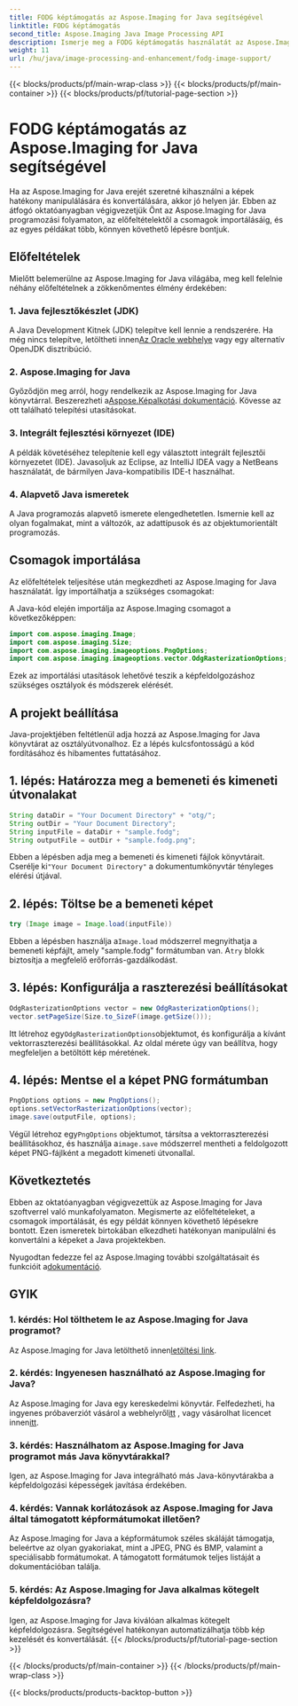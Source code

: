 ```yaml
---
title: FODG képtámogatás az Aspose.Imaging for Java segítségével
linktitle: FODG képtámogatás
second_title: Aspose.Imaging Java Image Processing API
description: Ismerje meg a FODG képtámogatás használatát az Aspose.Imaging for Java segítségével. Hatékony könyvtár képkezeléshez és konvertáláshoz.
weight: 11
url: /hu/java/image-processing-and-enhancement/fodg-image-support/
---
```


{{< blocks/products/pf/main-wrap-class >}}
{{< blocks/products/pf/main-container >}}
{{< blocks/products/pf/tutorial-page-section >}}

# FODG képtámogatás az Aspose.Imaging for Java segítségével

Ha az Aspose.Imaging for Java erejét szeretné kihasználni a képek hatékony manipulálására és konvertálására, akkor jó helyen jár. Ebben az átfogó oktatóanyagban végigvezetjük Önt az Aspose.Imaging for Java programozási folyamaton, az előfeltételektől a csomagok importálásáig, és az egyes példákat több, könnyen követhető lépésre bontjuk.

## Előfeltételek

Mielőtt belemerülne az Aspose.Imaging for Java világába, meg kell felelnie néhány előfeltételnek a zökkenőmentes élmény érdekében:

### 1. Java fejlesztőkészlet (JDK)

 A Java Development Kitnek (JDK) telepítve kell lennie a rendszerére. Ha még nincs telepítve, letöltheti innen[Az Oracle webhelye](https://www.oracle.com/java/technologies/javase-downloads) vagy egy alternatív OpenJDK disztribúció.

### 2. Aspose.Imaging for Java

 Győződjön meg arról, hogy rendelkezik az Aspose.Imaging for Java könyvtárral. Beszerezheti a[Aspose.Képalkotási dokumentáció](https://reference.aspose.com/imaging/java/). Kövesse az ott található telepítési utasításokat.

### 3. Integrált fejlesztési környezet (IDE)

A példák követéséhez telepítenie kell egy választott integrált fejlesztői környezetet (IDE). Javasoljuk az Eclipse, az IntelliJ IDEA vagy a NetBeans használatát, de bármilyen Java-kompatibilis IDE-t használhat.

### 4. Alapvető Java ismeretek

A Java programozás alapvető ismerete elengedhetetlen. Ismernie kell az olyan fogalmakat, mint a változók, az adattípusok és az objektumorientált programozás.

## Csomagok importálása

Az előfeltételek teljesítése után megkezdheti az Aspose.Imaging for Java használatát. Így importálhatja a szükséges csomagokat:

A Java-kód elején importálja az Aspose.Imaging csomagot a következőképpen:

```java
import com.aspose.imaging.Image;
import com.aspose.imaging.Size;
import com.aspose.imaging.imageoptions.PngOptions;
import com.aspose.imaging.imageoptions.vector.OdgRasterizationOptions;
```

Ezek az importálási utasítások lehetővé teszik a képfeldolgozáshoz szükséges osztályok és módszerek elérését.

## A projekt beállítása

Java-projektjében feltétlenül adja hozzá az Aspose.Imaging for Java könyvtárat az osztályútvonalhoz. Ez a lépés kulcsfontosságú a kód fordításához és hibamentes futtatásához.

## 1. lépés: Határozza meg a bemeneti és kimeneti útvonalakat

```java
String dataDir = "Your Document Directory" + "otg/";
String outDir = "Your Document Directory";
String inputFile = dataDir + "sample.fodg";
String outputFile = outDir + "sample.fodg.png";
```

 Ebben a lépésben adja meg a bemeneti és kimeneti fájlok könyvtárait. Cserélje ki`"Your Document Directory"` a dokumentumkönyvtár tényleges elérési útjával.

## 2. lépés: Töltse be a bemeneti képet

```java
try (Image image = Image.load(inputFile))
```

 Ebben a lépésben használja a`Image.load` módszerrel megnyithatja a bemeneti képfájlt, amely "sample.fodg" formátumban van. A`try` blokk biztosítja a megfelelő erőforrás-gazdálkodást.

## 3. lépés: Konfigurálja a raszterezési beállításokat

```java
OdgRasterizationOptions vector = new OdgRasterizationOptions();
vector.setPageSize(Size.to_SizeF(image.getSize()));
```

 Itt létrehoz egy`OdgRasterizationOptions`objektumot, és konfigurálja a kívánt vektorraszterezési beállításokkal. Az oldal mérete úgy van beállítva, hogy megfeleljen a betöltött kép méretének.

## 4. lépés: Mentse el a képet PNG formátumban

```java
PngOptions options = new PngOptions();
options.setVectorRasterizationOptions(vector);
image.save(outputFile, options);
```

 Végül létrehoz egy`PngOptions` objektumot, társítsa a vektorraszterezési beállításokhoz, és használja a`image.save` módszerrel mentheti a feldolgozott képet PNG-fájlként a megadott kimeneti útvonallal.

## Következtetés

Ebben az oktatóanyagban végigvezettük az Aspose.Imaging for Java szoftverrel való munkafolyamaton. Megismerte az előfeltételeket, a csomagok importálását, és egy példát könnyen követhető lépésekre bontott. Ezen ismeretek birtokában elkezdheti hatékonyan manipulálni és konvertálni a képeket a Java projektekben.

 Nyugodtan fedezze fel az Aspose.Imaging további szolgáltatásait és funkcióit a[dokumentáció](https://reference.aspose.com/imaging/java/).

## GYIK

### 1. kérdés: Hol tölthetem le az Aspose.Imaging for Java programot?

 Az Aspose.Imaging for Java letölthető innen[letöltési link](https://releases.aspose.com/imaging/java/).

### 2. kérdés: Ingyenesen használható az Aspose.Imaging for Java?

 Az Aspose.Imaging for Java egy kereskedelmi könyvtár. Felfedezheti, ha ingyenes próbaverziót vásárol a webhelyről[itt](https://releases.aspose.com/) , vagy vásárolhat licencet innen[itt](https://purchase.aspose.com/buy).

### 3. kérdés: Használhatom az Aspose.Imaging for Java programot más Java könyvtárakkal?

Igen, az Aspose.Imaging for Java integrálható más Java-könyvtárakba a képfeldolgozási képességek javítása érdekében.

### 4. kérdés: Vannak korlátozások az Aspose.Imaging for Java által támogatott képformátumokat illetően?

Az Aspose.Imaging for Java a képformátumok széles skáláját támogatja, beleértve az olyan gyakoriakat, mint a JPEG, PNG és BMP, valamint a speciálisabb formátumokat. A támogatott formátumok teljes listáját a dokumentációban találja.

### 5. kérdés: Az Aspose.Imaging for Java alkalmas kötegelt képfeldolgozásra?

Igen, az Aspose.Imaging for Java kiválóan alkalmas kötegelt képfeldolgozásra. Segítségével hatékonyan automatizálhatja több kép kezelését és konvertálását.
{{< /blocks/products/pf/tutorial-page-section >}}

{{< /blocks/products/pf/main-container >}}
{{< /blocks/products/pf/main-wrap-class >}}

{{< blocks/products/products-backtop-button >}}
